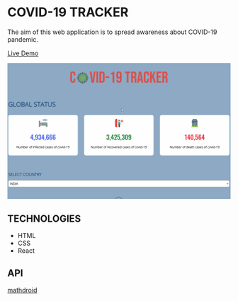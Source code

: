 # COVID-19 TRACKER

The aim of this web application is to spread awareness about COVID-19 pandemic.

[Live Demo](https://covid19trackerbyshikhar.netlify.app/) 


![GIF](screenshots/covid-19.gif)

## TECHNOLOGIES
* HTML
* CSS
* React
## API
[mathdroid](https://github.com/mathdroid/covid-19-api)
